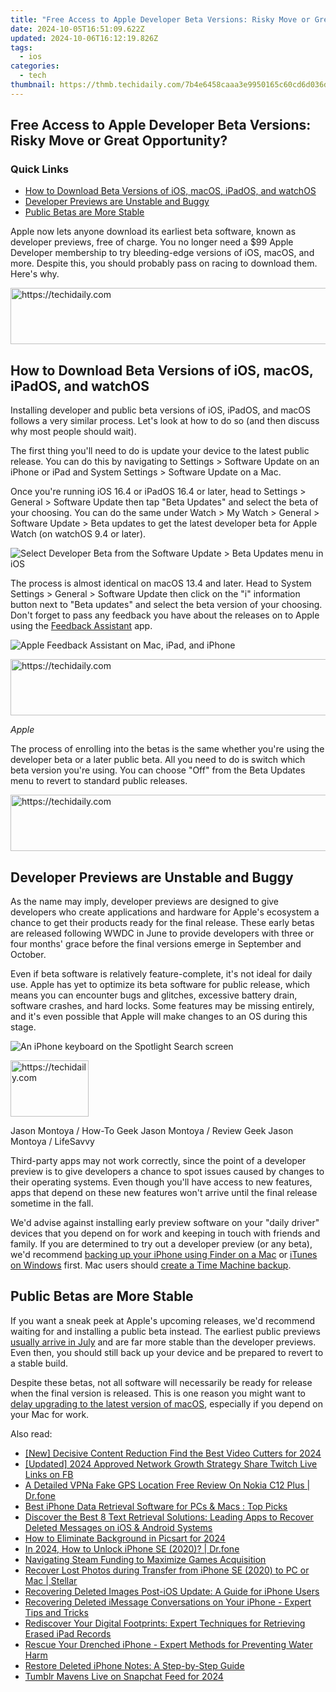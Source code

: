 ```yaml
---
title: "Free Access to Apple Developer Beta Versions: Risky Move or Great Opportunity?"
date: 2024-10-05T16:51:09.622Z
updated: 2024-10-06T16:12:19.826Z
tags:
  - ios
categories:
  - tech
thumbnail: https://thmb.techidaily.com/7b4e6458caaa3e9950165c60cd6d036d2d81733c195f98fbf5326f59e3a1eeef.jpg
---
```


## Free Access to Apple Developer Beta Versions: Risky Move or Great Opportunity?

### Quick Links

* [How to Download Beta Versions of iOS, macOS, iPadOS, and watchOS](https://tech-revival.techidaily.com/effective-solutions-to-overcome-chatgpt-plugin-service-interaction-failures/)
* [Developer Previews are Unstable and Buggy](https://techidaily.com/ways-to-fix-the-failed-to-parse-the-corrupted-excel-2010-file-error-by-stellar-guide/)
* [Public Betas are More Stable](https://easy-unlock-android.techidaily.com/in-2024-how-to-show-wi-fi-password-on-realme-12-proplus-5g-by-drfone-android/)

 Apple now lets anyone download its earliest beta software, known as developer previews, free of charge. You no longer need a $99 Apple Developer membership to try bleeding-edge versions of iOS, macOS, and more. Despite this, you should probably pass on racing to download them. Here's why.

<!-- affiliate ads begin -->
<a href="https://review-au.sjv.io/c/5597632/2135315/14409" target="_top" id="2135315">
  <img src="//a.impactradius-go.com/display-ad/14409-2135315" border="0" alt="https://techidaily.com" width="728" height="90"/>
</a>
<img height="0" width="0" src="https://review-au.sjv.io/i/5597632/2135315/14409" style="position:absolute;visibility:hidden;" border="0" />
<!-- affiliate ads end -->

##  How to Download Beta Versions of iOS, macOS, iPadOS, and watchOS

 Installing developer and public beta versions of iOS, iPadOS, and macOS follows a very similar process. Let's look at how to do so (and then discuss why most people should wait).

 The first thing you'll need to do is update your device to the latest public release. You can do this by navigating to Settings > Software Update on an iPhone or iPad and System Settings > Software Update on a Mac.

 Once you're running iOS 16.4 or iPadOS 16.4 or later, head to Settings > General > Software Update then tap "Beta Updates" and select the beta of your choosing. You can do the same under Watch > My Watch > General > Software Update > Beta updates to get the latest developer beta for Apple Watch (on watchOS 9.4 or later).

![Select Developer Beta from the Software Update > Beta Updates menu in iOS](https://static1.howtogeekimages.com/wordpress/wp-content/uploads/2023/06/apple_beta_software.jpg) 

 The process is almost identical on macOS 13.4 and later. Head to System Settings > General > Software Update then click on the "i" information button next to "Beta updates" and select the beta version of your choosing. Don't forget to pass any feedback you have about the releases on to Apple using the [Feedback Assistant](https://developer.apple.com/bug-reporting/) app.

![Apple Feedback Assistant on Mac, iPad, and iPhone](https://static1.howtogeekimages.com/wordpress/wp-content/uploads/2023/06/feedback_assistant_app.png) 

<!-- affiliate ads begin -->
<a href="https://aligracehair.sjv.io/c/5597632/1868575/19272" target="_top" id="1868575">
  <img src="//a.impactradius-go.com/display-ad/19272-1868575" border="0" alt="https://techidaily.com" width="728" height="90"/>
</a>
<img height="0" width="0" src="https://aligracehair.sjv.io/i/5597632/1868575/19272" style="position:absolute;visibility:hidden;" border="0" />
<!-- affiliate ads end -->

_Apple_

 The process of enrolling into the betas is the same whether you're using the developer beta or a later public beta. All you need to do is switch which beta version you're using. You can choose "Off" from the Beta Updates menu to revert to standard public releases.

<!-- affiliate ads begin -->
<a href="https://appsumo.8odi.net/c/5597632/2037319/7443" target="_top" id="2037319">
  <img src="//a.impactradius-go.com/display-ad/7443-2037319" border="0" alt="https://techidaily.com" width="728" height="90"/>
</a>
<img height="0" width="0" src="https://appsumo.8odi.net/i/5597632/2037319/7443" style="position:absolute;visibility:hidden;" border="0" />
<!-- affiliate ads end -->

##  Developer Previews are Unstable and Buggy

 As the name may imply, developer previews are designed to give developers who create applications and hardware for Apple's ecosystem a chance to get their products ready for the final release. These early betas are released following WWDC in June to provide developers with three or four months' grace before the final versions emerge in September and October.

 Even if beta software is relatively feature-complete, it's not ideal for daily use. Apple has yet to optimize its beta software for public release, which means you can encounter bugs and glitches, excessive battery drain, software crashes, and hard locks. Some features may be missing entirely, and it's even possible that Apple will make changes to an OS during this stage.

![An iPhone keyboard on the Spotlight Search screen](https://static1.howtogeekimages.com/wordpress/wp-content/uploads/2023/06/52842958626_4a9e43a1c2_o.jpg) 

<!-- affiliate ads begin -->
<a href="https://aligracehair.sjv.io/c/5597632/2135351/19272" target="_top" id="2135351">
  <img src="//a.impactradius-go.com/display-ad/19272-2135351" border="0" alt="https://techidaily.com" width="125" height="90"/>
</a>
<img height="0" width="0" src="https://aligracehair.sjv.io/i/5597632/2135351/19272" style="position:absolute;visibility:hidden;" border="0" />
<!-- affiliate ads end -->

Jason Montoya / How-To Geek Jason Montoya / Review Geek Jason Montoya / LifeSavvy

 Third-party apps may not work correctly, since the point of a developer preview is to give developers a chance to spot issues caused by changes to their operating systems. Even though you'll have access to new features, apps that depend on these new features won't arrive until the final release sometime in the fall.

 We'd advise against installing early preview software on your "daily driver" devices that you depend on for work and keeping in touch with friends and family. If you are determined to try out a developer preview (or any beta), we'd recommend [backing up your iPhone using Finder on a Mac](https://instagram-videos.techidaily.com/updated-2024-approved-the-invisible-hand-decoding-instagrams-update-effects/) or [iTunes on Windows](https://instagram-video-recordings.techidaily.com/new-2024-approved-transform-your-igtv-backgrounds-with-style/) first. Mac users should [create a Time Machine backup](https://fox-hovers.techidaily.com/updated-2024-approved-navigating-the-path-free-and-safe-vlc-installer-for-macos-users/).

##  Public Betas are More Stable

 If you want a sneak peek at Apple's upcoming releases, we'd recommend waiting for and installing a public beta instead. The earliest public previews [usually arrive in July](https://fake-location.techidaily.com/how-to-change-spotify-location-after-moving-to-another-country-on-google-pixel-fold-drfone-by-drfone-virtual-android/) and are far more stable than the developer previews. Even then, you should still back up your device and be prepared to revert to a stable build.

 Despite these betas, not all software will necessarily be ready for release when the final version is released. This is one reason you might want to [delay upgrading to the latest version of macOS](https://techtrends.techidaily.com/elevate-your-gaming-experience-how-to-hit-and-maintain-a-steady-120-fps-on-sonys-playstation-groove/), especially if you depend on your Mac for work.

<ins class="adsbygoogle"
     style="display:block"
     data-ad-format="autorelaxed"
     data-ad-client="ca-pub-7571918770474297"
     data-ad-slot="1223367746"></ins>

<ins class="adsbygoogle"
     style="display:block"
     data-ad-client="ca-pub-7571918770474297"
     data-ad-slot="8358498916"
     data-ad-format="auto"
     data-full-width-responsive="true"></ins>

<span class="atpl-alsoreadstyle">Also read:</span>
<div><ul>
<li><a href="https://facebook-record-videos.techidaily.com/new-decisive-content-reduction-find-the-best-video-cutters-for-2024/"><u>[New] Decisive Content Reduction Find the Best Video Cutters for 2024</u></a></li>
<li><a href="https://facebook-video-recording.techidaily.com/updated-2024-approved-network-growth-strategy-share-twitch-live-links-on-fb/"><u>[Updated] 2024 Approved Network Growth Strategy Share Twitch Live Links on FB</u></a></li>
<li><a href="https://location-fake.techidaily.com/a-detailed-vpna-fake-gps-location-free-review-on-nokia-c12-plus-drfone-by-drfone-virtual-android/"><u>A Detailed VPNa Fake GPS Location Free Review On Nokia C12 Plus | Dr.fone</u></a></li>
<li><a href="https://os-tips.techidaily.com/best-iphone-data-retrieval-software-for-pcs-and-macs-top-picks/"><u>Best iPhone Data Retrieval Software for PCs & Macs : Top Picks</u></a></li>
<li><a href="https://os-tips.techidaily.com/discover-the-best-8-text-retrieval-solutions-leading-apps-to-recover-deleted-messages-on-ios-and-android-systems/"><u>Discover the Best 8 Text Retrieval Solutions: Leading Apps to Recover Deleted Messages on iOS & Android Systems</u></a></li>
<li><a href="https://some-knowledge.techidaily.com/how-to-eliminate-background-in-picsart-for-2024/"><u>How to Eliminate Background in Picsart for 2024</u></a></li>
<li><a href="https://iphone-unlock.techidaily.com/in-2024-how-to-unlock-iphone-se-2020-drfone-by-drfone-ios/"><u>In 2024, How to Unlock iPhone SE (2020)? | Dr.fone</u></a></li>
<li><a href="https://games-able.techidaily.com/navigating-steam-funding-to-maximize-games-acquisition/"><u>Navigating Steam Funding to Maximize Games Acquisition</u></a></li>
<li><a href="https://review-topics.techidaily.com/recover-lost-photos-during-transfer-from-iphone-se-2020-to-pc-or-mac-stellar-by-stellar-data-recovery-ios-iphone-data-recovery/"><u>Recover Lost Photos during Transfer from iPhone SE (2020) to PC or Mac | Stellar</u></a></li>
<li><a href="https://os-tips.techidaily.com/recovering-deleted-images-post-ios-update-a-guide-for-iphone-users/"><u>Recovering Deleted Images Post-iOS Update: A Guide for iPhone Users</u></a></li>
<li><a href="https://os-tips.techidaily.com/recovering-deleted-imessage-conversations-on-your-iphone-expert-tips-and-tricks/"><u>Recovering Deleted iMessage Conversations on Your iPhone - Expert Tips and Tricks</u></a></li>
<li><a href="https://os-tips.techidaily.com/rediscover-your-digital-footprints-expert-techniques-for-retrieving-erased-ipad-records/"><u>Rediscover Your Digital Footprints: Expert Techniques for Retrieving Erased iPad Records</u></a></li>
<li><a href="https://os-tips.techidaily.com/1723620269005-rescue-your-drenched-iphone-expert-methods-for-preventing-water-harm/"><u>Rescue Your Drenched iPhone - Expert Methods for Preventing Water Harm</u></a></li>
<li><a href="https://os-tips.techidaily.com/restore-deleted-iphone-notes-a-step-by-step-guide/"><u>Restore Deleted iPhone Notes: A Step-by-Step Guide</u></a></li>
<li><a href="https://snapchat-videos.techidaily.com/tumblr-mavens-live-on-snapchat-feed-for-2024/"><u>Tumblr Mavens Live on Snapchat Feed for 2024</u></a></li>
</ul></div>

